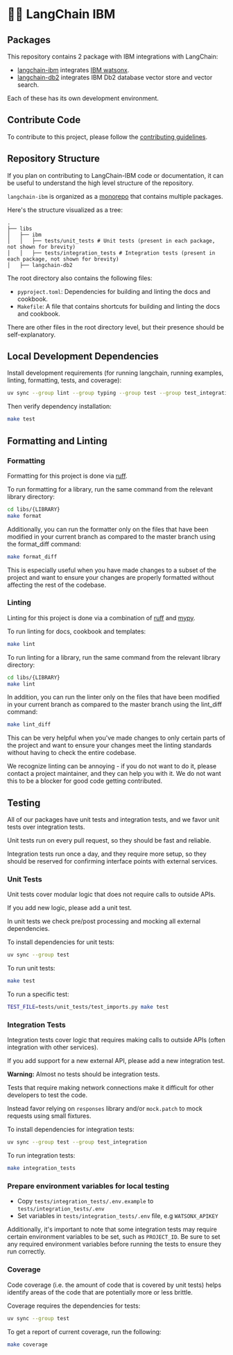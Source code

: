 # 🦜️🔗 LangChain IBM

## Packages

This repository contains 2 package with IBM integrations with LangChain:

- [langchain-ibm](https://pypi.org/project/langchain-ibm/) integrates [IBM watsonx](https://www.ibm.com/watsonx).
- [langchain-db2](https://pypi.org/project/langchain-db2/) integrates IBM Db2 database vector store and vector search.

Each of these has its own development environment.

## Contribute Code

To contribute to this project, please follow the [contributing guidelines](https://docs.langchain.com/oss/python/contributing).

## Repository Structure

If you plan on contributing to LangChain-IBM code or documentation, it can be useful to understand the high level structure of the repository.

`langchain-ibm` is organized as a [monorepo](https://en.wikipedia.org/wiki/Monorepo) that contains multiple packages.

Here's the structure visualized as a tree:

```text
.
├── libs
│   ├── ibm
│   │   ├── tests/unit_tests # Unit tests (present in each package, not shown for brevity)
│   │   ├── tests/integration_tests # Integration tests (present in each package, not shown for brevity)
│   ├── langchain-db2
```

The root directory also contains the following files:

- `pyproject.toml`: Dependencies for building and linting the docs and cookbook.
- `Makefile`: A file that contains shortcuts for building and linting the docs and cookbook.

There are other files in the root directory level, but their presence should be self-explanatory.

## Local Development Dependencies

Install development requirements (for running langchain, running examples, linting, formatting, tests, and coverage):

```bash
uv sync --group lint --group typing --group test --group test_integration
```

Then verify dependency installation:

```bash
make test
```

## Formatting and Linting

### Formatting

Formatting for this project is done via [ruff](https://docs.astral.sh/ruff/rules/).

To run formatting for a library, run the same command from the relevant library directory:

```bash
cd libs/{LIBRARY}
make format
```

Additionally, you can run the formatter only on the files that have been modified in your current branch as compared to the master branch using the format_diff command:

```bash
make format_diff
```

This is especially useful when you have made changes to a subset of the project and want to ensure your changes are properly formatted without affecting the rest of the codebase.

### Linting

Linting for this project is done via a combination of [ruff](https://docs.astral.sh/ruff/rules/) and [mypy](http://mypy-lang.org/).

To run linting for docs, cookbook and templates:

```bash
make lint
```

To run linting for a library, run the same command from the relevant library directory:

```bash
cd libs/{LIBRARY}
make lint
```

In addition, you can run the linter only on the files that have been modified in your current branch as compared to the master branch using the lint_diff command:

```bash
make lint_diff
```

This can be very helpful when you've made changes to only certain parts of the project and want to ensure your changes meet the linting standards without having to check the entire codebase.

We recognize linting can be annoying - if you do not want to do it, please contact a project maintainer, and they can help you with it. We do not want this to be a blocker for good code getting contributed.

## Testing

All of our packages have unit tests and integration tests, and we favor unit tests over integration tests.

Unit tests run on every pull request, so they should be fast and reliable.

Integration tests run once a day, and they require more setup, so they should be reserved for confirming interface points with external services.

### Unit Tests

Unit tests cover modular logic that does not require calls to outside APIs.

If you add new logic, please add a unit test.

In unit tests we check pre/post processing and mocking all external dependencies.

To install dependencies for unit tests:

```bash
uv sync --group test
```

To run unit tests:

```bash
make test
```

To run a specific test:

```bash
TEST_FILE=tests/unit_tests/test_imports.py make test
```

### Integration Tests

Integration tests cover logic that requires making calls to outside APIs (often integration with other services).

If you add support for a new external API, please add a new integration test.

**Warning:** Almost no tests should be integration tests.

  Tests that require making network connections make it difficult for other developers to test the code.

  Instead favor relying on `responses` library and/or `mock.patch` to mock requests using small fixtures.

To install dependencies for integration tests:

```bash
uv sync --group test --group test_integration
```

To run integration tests:

```bash
make integration_tests
```

### Prepare environment variables for local testing

- Copy `tests/integration_tests/.env.example` to `tests/integration_tests/.env`
- Set variables in `tests/integration_tests/.env` file, e.g `WATSONX_APIKEY`

Additionally, it's important to note that some integration tests may require certain environment variables to be set, such as `PROJECT_ID`. Be sure to set any required environment variables before running the tests to ensure they run correctly.

### Coverage

Code coverage (i.e. the amount of code that is covered by unit tests) helps identify areas of the code that are potentially more or less brittle.

Coverage requires the dependencies for tests:

```bash
uv sync --group test
```

To get a report of current coverage, run the following:

```bash
make coverage
```